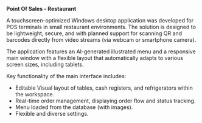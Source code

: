 **Point Of Sales - Restaurant**

A touchscreen-optimized Windows desktop application was developed for POS terminals in small restaurant environments. The solution is designed to be lightweight, secure, and with planned support for scanning QR and barcodes directly from video streams (via webcam or smartphone camera).

The application features an AI-generated illustrated menu and a responsive main window with a flexible layout that automatically adapts to various screen sizes, including tablets.

Key functionality of the main interface includes:
* Editable Visual layout of tables, cash registers, and refrigerators within the workspace.
* Real-time order management, displaying order flow and status tracking.
* Menu loaded from the database (with images).
* Flexible and diverse settings.
    
